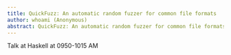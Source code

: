 ```yaml
---
title: QuickFuzz: An automatic random fuzzer for common file formats
author: whoami (Anonymous)
abstract: QuickFuzz: An automatic random fuzzer for common file formats
---
```


Talk at Haskell at 0950-1015 AM
